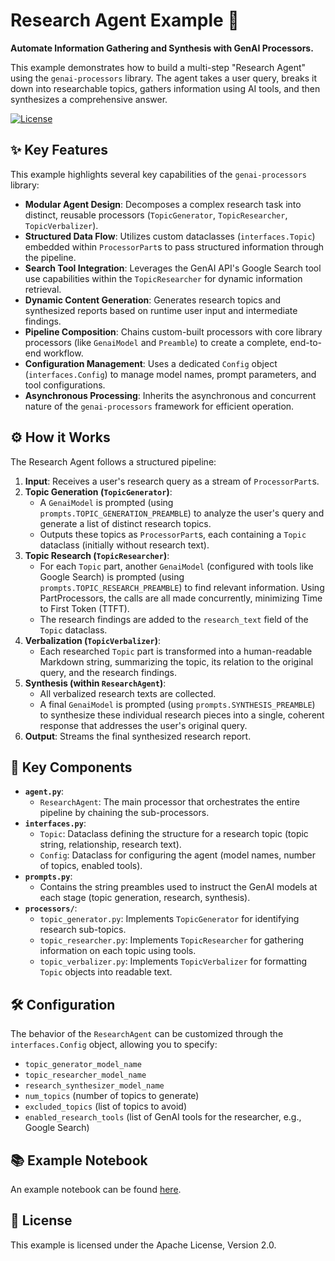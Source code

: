 # Research Agent Example 🧠

**Automate Information Gathering and Synthesis with GenAI Processors.**

This example demonstrates how to build a multi-step "Research Agent" using the
`genai-processors` library. The agent takes a user query, breaks it down into
researchable topics, gathers information using AI tools, and then synthesizes
a comprehensive answer.

[![License](https://img.shields.io/badge/License-Apache_2.0-blue.svg)](../../LICENSE)

## ✨ Key Features

This example highlights several key capabilities of the `genai-processors`
library:

*   **Modular Agent Design**: Decomposes a complex research task into distinct,
    reusable processors (`TopicGenerator`, `TopicResearcher`,
    `TopicVerbalizer`).
*   **Structured Data Flow**: Utilizes custom dataclasses (`interfaces.Topic`)
    embedded within `ProcessorPart`s to pass structured information through the
    pipeline.
*   **Search Tool Integration**: Leverages the GenAI API's Google Search tool
    use capabilities within the `TopicResearcher` for dynamic information
    retrieval.
*   **Dynamic Content Generation**: Generates research topics and synthesized
    reports based on runtime user input and intermediate findings.
*   **Pipeline Composition**: Chains custom-built processors with core library
    processors (like `GenaiModel` and `Preamble`) to create a complete,
    end-to-end workflow.
*   **Configuration Management**: Uses a dedicated `Config` object
    (`interfaces.Config`) to manage model names, prompt parameters, and tool
    configurations.
*   **Asynchronous Processing**: Inherits the asynchronous and concurrent nature
    of the `genai-processors` framework for efficient operation.

## ⚙️ How it Works

The Research Agent follows a structured pipeline:

1.  **Input**: Receives a user's research query as a stream of `ProcessorPart`s.
2.  **Topic Generation (`TopicGenerator`)**:
    *   A `GenaiModel` is prompted (using `prompts.TOPIC_GENERATION_PREAMBLE`)
    to analyze the user's query and generate a list of distinct research topics.
    *   Outputs these topics as `ProcessorPart`s, each containing a `Topic`
    dataclass (initially without research text).
3.  **Topic Research (`TopicResearcher`)**:
    *   For each `Topic` part, another `GenaiModel` (configured with tools like
    Google Search) is prompted (using `prompts.TOPIC_RESEARCH_PREAMBLE`) to
    find relevant information. Using PartProcessors, the calls are all made
    concurrently, minimizing Time to First Token (TTFT).
    *   The research findings are added to the `research_text` field of the
    `Topic` dataclass.
4.  **Verbalization (`TopicVerbalizer`)**:
    *   Each researched `Topic` part is transformed into a human-readable
    Markdown string, summarizing the topic, its relation to the original query,
    and the research findings.
5.  **Synthesis (within `ResearchAgent`)**:
    *   All verbalized research texts are collected.
    *   A final `GenaiModel` is prompted (using `prompts.SYNTHESIS_PREAMBLE`) to
    synthesize these individual research pieces into a single, coherent response
    that addresses the user's original query.
6.  **Output**: Streams the final synthesized research report.

## 🧩 Key Components

*   **`agent.py`**:
    *   `ResearchAgent`: The main processor that orchestrates the entire
    pipeline by chaining the sub-processors.
*   **`interfaces.py`**:
    *   `Topic`: Dataclass defining the structure for a research topic (topic
    string, relationship, research text).
    *   `Config`: Dataclass for configuring the agent (model names, number of
    topics, enabled tools).
*   **`prompts.py`**:
    *   Contains the string preambles used to instruct the GenAI models at each
    stage (topic generation, research, synthesis).
*   **`processors/`**:
    *   `topic_generator.py`: Implements `TopicGenerator` for identifying
    research sub-topics.
    *   `topic_researcher.py`: Implements `TopicResearcher` for gathering
    information on each topic using tools.
    *   `topic_verbalizer.py`: Implements `TopicVerbalizer` for formatting
    `Topic` objects into readable text.

## 🛠️ Configuration

The behavior of the `ResearchAgent` can be customized through the
`interfaces.Config` object, allowing you to specify:

*   `topic_generator_model_name`
*   `topic_researcher_model_name`
*   `research_synthesizer_model_name`
*   `num_topics` (number of topics to generate)
*   `excluded_topics` (list of topics to avoid)
*   `enabled_research_tools` (list of GenAI tools for the researcher, e.g.,
    Google Search)

## 📚 Example Notebook

An example notebook can be found [here](https://colab.research.google.com/github/google/genai-processors/blob/main/notebooks/research_example.ipynb).

## 📜 License

This example is licensed under the Apache License, Version 2.0.
